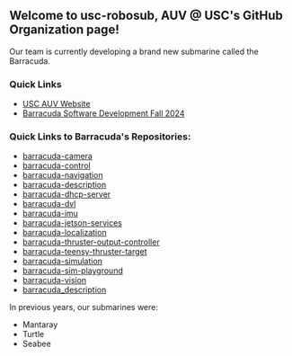 ## Welcome to usc-robosub, AUV @ USC's GitHub Organization page!

Our team is currently developing a brand new submarine called the Barracuda.

### Quick Links
- [USC AUV Website](https://usc-robosub.github.io/)
- [Barracuda Software Development Fall 2024](https://github.com/orgs/usc-robosub/projects/1)

### Quick Links to Barracuda's Repositories:
- [barracuda-camera](https://github.com/usc-robosub/barracuda-camera)
- [barracuda-control](https://github.com/usc-robosub/barracuda-control)
- [barracuda-navigation](https://github.com/usc-robosub/barracuda-navigation)
- [barracuda-description](https://github.com/usc-robosub/barracuda-description)
- [barracuda-dhcp-server](https://github.com/usc-robosub/barracuda-dhcp-server)
- [barracuda-dvl](https://github.com/usc-robosub/barracuda-dvl)
- [barracuda-imu](https://github.com/usc-robosub/barracuda-imu)
- [barracuda-jetson-services](https://github.com/usc-robosub/barracuda-jetson-services)
- [barracuda-localization](https://github.com/usc-robosub/barracuda-localization)
- [barracuda-thruster-output-controller](https://github.com/usc-robosub/barracuda-thruster-output-controller)
- [barracuda-teensy-thruster-target](https://github.com/usc-robosub/barracuda-teensy-thruster-target)
- [barracuda-simulation](https://github.com/usc-robosub/barracuda-simulation)
- [barracuda-sim-playground](https://github.com/usc-robosub/barracuda-sim-playground)
- [barracuda-vision](https://github.com/usc-robosub/barracuda-vision)
- [barracuda_description](https://github.com/usc-robosub/barracuda_description)

In previous years, our submarines were:
- Mantaray
- Turtle
- Seabee

